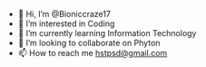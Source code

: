 - 👋 Hi, I’m @Bioniccraze17
- 👀 I’m interested in Coding 
- 🌱 I’m currently learning Information Technology 
- 💞️ I’m looking to collaborate on Phyton 
- 📫 How to reach me hstpsd@gmail.com

<!---
Bioniccraze17/Bioniccraze17 is a ✨ special ✨ repository because its `README.md` (this file) appears on your GitHub profile.
You can click the Preview link to take a look at your changes.
--->
